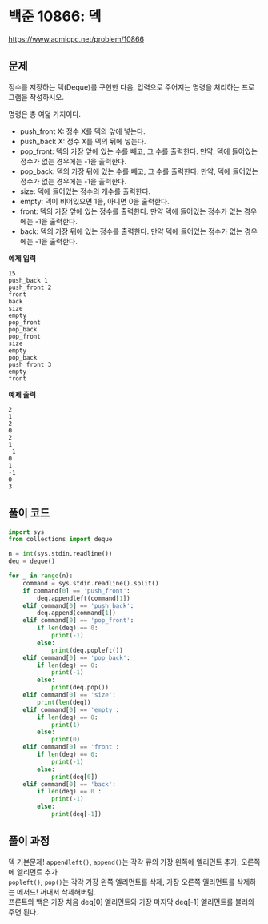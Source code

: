 # 백준 10866: 덱

https://www.acmicpc.net/problem/10866

## 문제

정수를 저장하는 덱(Deque)를 구현한 다음, 입력으로 주어지는 명령을 처리하는 프로그램을 작성하시오.

명령은 총 여덟 가지이다.

- push_front X: 정수 X를 덱의 앞에 넣는다.
- push_back X: 정수 X를 덱의 뒤에 넣는다.
- pop_front: 덱의 가장 앞에 있는 수를 빼고, 그 수를 출력한다. 만약, 덱에 들어있는 정수가 없는 경우에는 -1을 출력한다.
- pop_back: 덱의 가장 뒤에 있는 수를 빼고, 그 수를 출력한다. 만약, 덱에 들어있는 정수가 없는 경우에는 -1을 출력한다.
- size: 덱에 들어있는 정수의 개수를 출력한다.
- empty: 덱이 비어있으면 1을, 아니면 0을 출력한다.
- front: 덱의 가장 앞에 있는 정수를 출력한다. 만약 덱에 들어있는 정수가 없는 경우에는 -1을 출력한다.
- back: 덱의 가장 뒤에 있는 정수를 출력한다. 만약 덱에 들어있는 정수가 없는 경우에는 -1을 출력한다.<br>

**예제 입력**

```
15
push_back 1
push_front 2
front
back
size
empty
pop_front
pop_back
pop_front
size
empty
pop_back
push_front 3
empty
front
```

**예제 출력**

```
2
1
2
0
2
1
-1
0
1
-1
0
3
```

## 풀이 코드

```python
import sys
from collections import deque

n = int(sys.stdin.readline())
deq = deque()

for _ in range(n):
    command = sys.stdin.readline().split()
    if command[0] == 'push_front':
        deq.appendleft(command[1])
    elif command[0] == 'push_back':
        deq.append(command[1])
    elif command[0] == 'pop_front':
        if len(deq) == 0:
            print(-1)
        else:
            print(deq.popleft())
    elif command[0] == 'pop_back':
        if len(deq) == 0:
            print(-1)
        else:
            print(deq.pop())
    elif command[0] == 'size':
        print(len(deq))
    elif command[0] == 'empty':
        if len(deq) == 0:
            print(1)
        else:
            print(0)
    elif command[0] == 'front':
        if len(deq) == 0:
            print(-1)
        else:
            print(deq[0])
    elif command[0] == 'back':
        if len(deq) == 0 :
            print(-1)
        else:
            print(deq[-1])
```

## 풀이 과정

덱 기본문제! `appendleft()`, `append()`는 각각 큐의 가장 왼쪽에 엘리먼트 추가, 오른쪽에 엘리먼트 추가  
`popleft()`, `pop()`는 각각 가장 왼쪽 엘리먼트를 삭제, 가장 오른쪽 엘리먼트를 삭제하는 메서드! 꺼내서 삭제해버림.  
프론트와 백은 가장 처음 deq[0] 엘리먼트와 가장 마지막 deq[-1] 엘리먼트를 불러와주면 된다.
